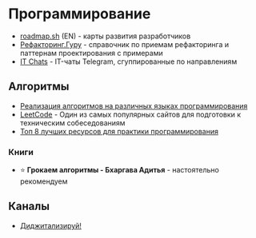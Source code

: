 # Программирование

- [roadmap.sh](https://roadmap.sh) (EN) - карты развития разработчиков
- [Рефакторинг.Гуру](https://refactoring.guru/ru) - справочник по приемам рефакторинга и паттернам проектирования с примерами
- [IT Chats](https://t.me/it_chats) - IT-чаты Telegram, сгуппированные по направлениям

## Алгоритмы

- [Реализация алгоритмов на различных языках программирования](https://github.com/TheAlgorithms)
- [LeetCode](leetcode.com) - Один из самых популярных сайтов для подготовки к техническим собеседованиям
- [Топ 8 лучших ресурсов для практики программирования](https://habr.com/ru/post/414009/)

### Книги
- ⭐ **Грокаем алгоритмы - Бхаргава Адитья** - настоятельно рекомендуем

## Каналы

- [Диджитализируй!](https://www.youtube.com/channel/UC9MK8SybZcrHR3CUV4NMy2g)
